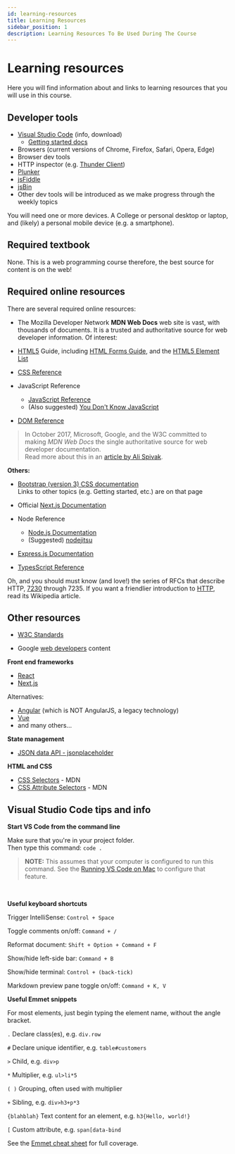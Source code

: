 ```yaml
---
id: learning-resources
title: Learning Resources
sidebar_position: 1
description: Learning Resources To Be Used During The Course
---
```


# Learning resources

Here you will find information about and links to learning resources that you will use in this course.

## Developer tools

- [Visual Studio Code](https://code.visualstudio.com/) (info, download)
  - [Getting started docs](https://code.visualstudio.com/docs)
- Browsers (current versions of Chrome, Firefox, Safari, Opera, Edge)
- Browser dev tools
- HTTP inspector (e.g. [Thunder Client](https://www.thunderclient.io/))
- [Plunker](https://plnkr.co/)
- [jsFiddle](https://jsfiddle.net/)
- [jsBin](https://jsbin.com)
- Other dev tools will be introduced as we make progress through the weekly topics

You will need one or more devices. A College or personal desktop or laptop, and (likely) a personal mobile device (e.g. a smartphone).

## Required textbook

None. This is a web programming course therefore, the best source for content is on the web!

## Required online resources

There are several required online resources:

- The Mozilla Developer Network **MDN Web Docs** web site is vast, with thousands of documents. It is a trusted and authoritative source for web developer information. Of interest:

- [HTML5](https://developer.mozilla.org/en-US/docs/Web/Guide/HTML) Guide, including [HTML Forms Guide](https://developer.mozilla.org/en-US/docs/Web/Guide/HTML/Forms), and the [HTML5 Element List](https://developer.mozilla.org/en-US/docs/Web/Guide/HTML/HTML5/HTML5_element_list)

- [CSS Reference](https://developer.mozilla.org/en-US/docs/Web/CSS)

- JavaScript Reference

  - [JavaScript Reference](https://developer.mozilla.org/en-US/docs/Web/JavaScript)
  - (Also suggested) [You Don't Know JavaScript](https://github.com/getify/You-Dont-Know-JS)

- [DOM Reference](https://developer.mozilla.org/en-US/docs/DOM)

> In October 2017, Microsoft, Google, and the W3C committed to making _MDN Web Docs_ the single authoritative source for web developer documentation.  
> Read more about this in an [article by Ali Spivak](https://blog.mozilla.org/blog/2017/10/18/mozilla-brings-microsoft-google-w3c-samsung-together-create-cross-browser-documentation-mdn/).

**Others:**

- [Bootstrap (version 3) CSS documentation](https://getbootstrap.com/docs/3.4/css/)  
  Links to other topics (e.g. Getting started, etc.) are on that page

- Official [Next.js Documentation](https://nextjs.org/docs/getting-starteds)

- Node Reference

  - [Node.js Documentation](https://nodejs.org/en/docs/)
  - (Suggested) [nodejitsu](https://docs.nodejitsu.com/)

- [Express.js Documentation](https://expressjs.com/en/4x/api.html)

- [TypesScript Reference](https://www.typescriptlang.org/docs/home.html)

Oh, and you should must know (and love!) the series of RFCs that describe HTTP, [7230](https://tools.ietf.org/html/rfc7230) through 7235. If you want a friendlier introduction to [HTTP](https://en.wikipedia.org/wiki/Hypertext_Transfer_Protocol), read its Wikipedia article.

## Other resources

- [W3C Standards](https://www.w3.org/standards/)

- Google [web developers](https://developers.google.com/web/fundamentals/) content

**Front end frameworks**

- [React](https://reactjs.org/)
- [Next.js](https://nextjs.org/)

Alternatives:

- [Angular](https://angular.io/docs) (which is NOT AngularJS, a legacy technology)
- [Vue](https://vuejs.org/)
- and many others...

**State management**

- [JSON data API - jsonplaceholder](http://jsonplaceholder.typicode.com)

<!--**To be categorized**
RxJS (ReactiveX library for JavaScript) - compose async and event-based programs using observables and LINQ-style queries
Was known as "Reactive Extensions"
[reactivex.io - official docs](http://reactivex.io/rxjs/manual/overview.html#introduction) -->

**HTML and CSS**

- [CSS Selectors](https://developer.mozilla.org/en-US/docs/Web/CSS/CSS_Selectors) - MDN
- [CSS Attribute Selectors](https://developer.mozilla.org/en-US/docs/Web/CSS/Attribute_selectors) - MDN

## Visual Studio Code tips and info

**Start VS Code from the command line**

Make sure that you're in your project folder.  
Then type this command: `code .`

> **NOTE:** This assumes that your computer is configured to run this command. See the [Running VS Code on Mac](https://code.visualstudio.com/docs/setup/mac) to configure that feature.

<br />

**Useful keyboard shortcuts**

Trigger IntelliSense: `Control + Space`

Toggle comments on/off: `Command + /`

Reformat document: `Shift + Option + Command + F`

Show/hide left-side bar: `Command + B`

Show/hide terminal: `Control + (back-tick)`

Markdown preview pane toggle on/off: `Command + K, V`

**Useful Emmet snippets**

For most elements, just begin typing the element name, without the angle bracket.

`.` Declare class(es), e.g. `div.row`

`#` Declare unique identifier, e.g. `table#customers`

`>` Child, e.g. `div>p`

`*` Multiplier, e.g. `ul>li*5`

`( )` Grouping, often used with multiplier

`+` Sibling, e.g. `div>h3+p*3`

`{blahblah}` Text content for an element, e.g. `h3{Hello, world!}`

`[` Custom attribute, e.g. `span[data-bind`

See the [Emmet cheat sheet](https://docs.emmet.io/cheat-sheet/) for full coverage.

